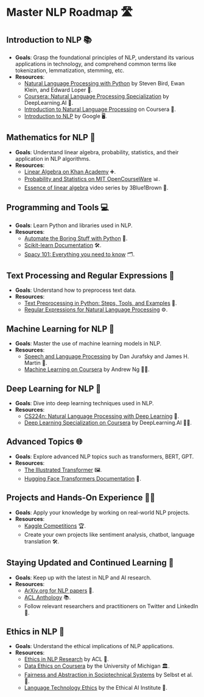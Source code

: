 # Master NLP Roadmap 🛣️

## Introduction to NLP 📚
- **Goals**: Grasp the foundational principles of NLP, understand its various applications in technology, and comprehend common terms like tokenization, lemmatization, stemming, etc.
- **Resources**:
  - [Natural Language Processing with Python](https://www.nltk.org/book/) by Steven Bird, Ewan Klein, and Edward Loper 🐍.
  - [Coursera: Natural Language Processing Specialization](https://www.coursera.org/specializations/natural-language-processing) by DeepLearning.AI 🧠.
  - [Introduction to Natural Language Processing](https://www.coursera.org/learn/natural-language-processing) on Coursera 📘.
  - [Introduction to NLP](https://developers.google.com/machine-learning/guides/text-classification/) by Google 🖥️.

## Mathematics for NLP 🧮
- **Goals**: Understand linear algebra, probability, statistics, and their application in NLP algorithms.
- **Resources**:
  - [Linear Algebra on Khan Academy](https://www.khanacademy.org/math/linear-algebra) ➕.
  - [Probability and Statistics on MIT OpenCourseWare](https://ocw.mit.edu/courses/mathematics/18-05-introduction-to-probability-and-statistics-spring-2014/) 📊.
  - [Essence of linear algebra](https://www.3blue1brown.com/essence-of-linear-algebra) video series by 3Blue1Brown 🔢.

## Programming and Tools 💻
- **Goals**: Learn Python and libraries used in NLP.
- **Resources**:
  - [Automate the Boring Stuff with Python](https://automatetheboringstuff.com/) 📖.
  - [Scikit-learn Documentation](https://scikit-learn.org/stable/documentation.html) 🛠️.
  - [Spacy 101: Everything you need to know](https://spacy.io/usage/spacy-101) 🗂️.

## Text Processing and Regular Expressions 📝
- **Goals**: Understand how to preprocess text data.
- **Resources**:
  - [Text Preprocessing in Python: Steps, Tools, and Examples](https://towardsdatascience.com/) 🔧.
  - [Regular Expressions for Natural Language Processing](https://www.regexone.com/) ⚙️.

## Machine Learning for NLP 🤖
- **Goals**: Master the use of machine learning models in NLP.
- **Resources**:
  - [Speech and Language Processing](https://web.stanford.edu/~jurafsky/slp3/) by Dan Jurafsky and James H. Martin 💬.
  - [Machine Learning on Coursera](https://www.coursera.org/learn/machine-learning) by Andrew Ng 🧑‍🏫.

## Deep Learning for NLP 🧠
- **Goals**: Dive into deep learning techniques used in NLP.
- **Resources**:
  - [CS224n: Natural Language Processing with Deep Learning](http://web.stanford.edu/class/cs224n/) 🏫.
  - [Deep Learning Specialization on Coursera](https://www.coursera.org/specializations/deep-learning) by DeepLearning.AI 👨‍🔬.

## Advanced Topics 🌐
- **Goals**: Explore advanced NLP topics such as transformers, BERT, GPT.
- **Resources**:
  - [The Illustrated Transformer](http://jalammar.github.io/illustrated-transformer/) 🖼️.
  - [Hugging Face Transformers Documentation](https://huggingface.co/docs/transformers/index) 🤗.

## Projects and Hands-On Experience 👨‍💻
- **Goals**: Apply your knowledge by working on real-world NLP projects.
- **Resources**:
  - [Kaggle Competitions](https://www.kaggle.com/competitions) 🏆.
  - Create your own projects like sentiment analysis, chatbot, language translation 🛠️.

## Staying Updated and Continued Learning 🔄
- **Goals**: Keep up with the latest in NLP and AI research.
- **Resources**:
  - [ArXiv.org for NLP papers](https://arxiv.org/) 📜.
  - [ACL Anthology](https://www.aclweb.org/anthology/) 📚.
  - Follow relevant researchers and practitioners on Twitter and LinkedIn 📱.

## Ethics in NLP 🤝
- **Goals**: Understand the ethical implications of NLP applications.
- **Resources**:
  - [Ethics in NLP Research](https://www.aclweb.org/portal/content/ethics-nlp-research) by ACL 📖.
  - [Data Ethics on Coursera](https://www.coursera.org/learn/data-ethics) by the University of Michigan 🏛️.
  - [Fairness and Abstraction in Sociotechnical Systems](https://dl.acm.org/doi/10.1145/3287560.3287598) by Selbst et al. 📄.
  - [Language Technology Ethics](https://ethical.institute/mlexplain.html) by the Ethical AI Institute 🏥.


